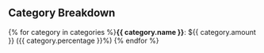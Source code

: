 ## Category Breakdown

{% for category in categories %}**{{ category.name }}**: ${{ category.amount }} ({{ category.percentage }}%)
{% endfor %}